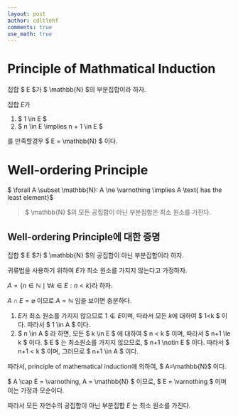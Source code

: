 ```yaml
---
layout: post
author: cdltlehf
comments: true
use_math: true
---
```




# Principle of Mathmatical Induction

집합 $ E ​$가 $ \mathbb{N} ​$의 부분집합이라 하자.

집합 $E​$가

1. $ 1 \in E ​$
2. $ n \in E \implies n + 1 \in E ​$ 

 를 만족할경우 $ E = \mathbb{N} ​$ 이다.



# Well-ordering Principle

$ \forall A \subset \mathbb{N}: A \ne \varnothing \implies A \text{ has the least element}$

>  $ \mathbb{N} ​$의 모든 공집합이 아닌 부분집합은 최소 원소를 가진다.



## Well-ordering Principle에 대한 증명

집합 $ E ​$가 $ \mathbb{N} ​$의 공집합이 아닌 부분집합이라 하자. 

귀류법을 사용하기 위하여 $E​$가 최소 원소를 가지지 않는다고 가정하자.

$A = \{n \in \mathbb{N}  \mid  \forall k \in E: n < k \} ​$ 라 하자.

$A \cap E = \varnothing ​$ 이므로 $A = \mathbb{N} ​$ 임을 보이면 충분하다.

1. $E​$가 최소 원소를 가지지 않으므로 $1 \notin E​$이며, 따라서 모든 $k​$에 대하여 $ 1<k ​$ 이다. 따라서 $ 1 \in A ​$ 이다.
2. $ n \in A ​$ 라 하면, 모든 $ k \in E ​$ 에 대하여 $ n < k ​$ 이며, 따라서 $ n+1 \le k ​$ 이다.  $ E ​$ 는 최소원소를 가지지 않으므로, $ n+1 \notin E ​$ 이다. 따라서 $ n+1 < k ​$ 이며, 그러므로 $ n+1 \in A ​$ 이다.

따라서, principle of mathematical induction에 의하여, $ A=\mathbb{N} ​$ 이다.

$ A \cap E = \varnothing, A = \mathbb{N} $ 이므로, $ E = \varnothing $ 이며 이는 가정과 모순이다.

따라서 모든 자연수의 공집합이 아닌 부분집합 $E​$ 는 최소 원소를 가진다.
